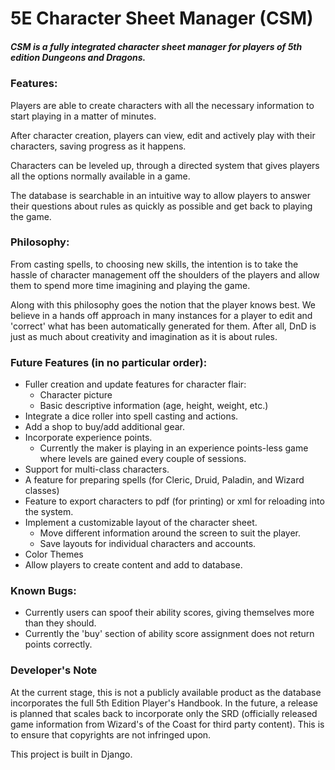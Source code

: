 # 5E Character Sheet Manager (CSM)

##### CSM is a fully integrated character sheet manager for players of 5th edition Dungeons and Dragons.

### Features:
Players are able to create characters with all the necessary information to start playing in a matter of minutes.

After character creation, players can view, edit and actively play with their characters, saving progress as it happens.

Characters can be leveled up, through a directed system that gives players all the options normally available in a game.

The database is searchable in an intuitive way to allow players to answer their questions about rules as quickly as possible and get back to playing the game.

### Philosophy:

From casting spells, to choosing new skills, the intention is to take the hassle of character management off the shoulders of the players and allow them to spend more time imagining and playing the game.

Along with this philosophy goes the notion that the player knows best. We believe in a hands off approach in many instances for a player to edit and 'correct' what has been automatically generated for them. After all, DnD is just as much about creativity and imagination as it is about rules.

### Future Features (in no particular order):

* Fuller creation and update features for character flair:
    * Character picture
    * Basic descriptive information (age, height, weight, etc.)
* Integrate a dice roller into spell casting and actions.
* Add a shop to buy/add additional gear.
* Incorporate experience points.
    * Currently the maker is playing in an experience points-less game where levels are gained every couple of sessions.
* Support for multi-class characters.
* A feature for preparing spells (for Cleric, Druid, Paladin, and Wizard classes)
* Feature to export characters to pdf (for printing) or xml for reloading into the system.
* Implement a customizable layout of the character sheet.
    * Move different information around the screen to suit the player.
    * Save layouts for individual characters and accounts.
* Color Themes
* Allow players to create content and add to database.

### Known Bugs:

* Currently users can spoof their ability scores, giving themselves more than they should.
* Currently the 'buy' section of ability score assignment does not return points correctly.

### Developer's Note

At the current stage, this is not a publicly available product as the database incorporates the full 5th Edition Player's Handbook. In the future, a release is planned that scales back to incorporate only the SRD (officially released game information from Wizard's of the Coast for third party content). This is to ensure that copyrights are not infringed upon.

This project is built in Django.
